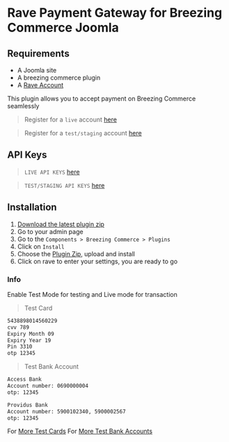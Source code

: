 # Rave Payment Gateway for Breezing Commerce Joomla

## Requirements
- A Joomla site
- A breezing commerce plugin
- A [Rave Account](https://rave.flutterwave.com)

This plugin allows you to accept payment on Breezing Commerce seamlessly

> Register for a `live` account [here](https://rave.flutterwave.com)

> Register for a `test/staging` account [here](https://raveappv2.herokuapp.com/)

## API Keys
> `LIVE API KEYS` [here](https://rave.flutterwave.com/dashboard/settings/apis)

> `TEST/STAGING API KEYS` [here](https://raveappv2.herokuapp.comgi/dashboard/settings/apis)

## Installation

1. [Download the latest plugin zip](https://github.com/kingflamez/Rave-Payment-For-Joomla-Breezing-Commerce/releases/latest)
2. Go to your admin page
3. Go to the `Components > Breezing Commerce > Plugins`
4. Click on `Install`
5. Choose the [Plugin Zip](https://github.com/kingflamez/Rave-Payment-For-Joomla-Breezing-Commerce/releases/latest), upload and install
6. Click on rave to enter your settings, you are ready to go


### Info
Enable Test Mode for testing and Live mode for transaction

>Test Card

```bash
5438898014560229
cvv 789
Expiry Month 09
Expiry Year 19
Pin 3310
otp 12345
```

>Test Bank Account

```bash
Access Bank
Account number: 0690000004
otp: 12345
```

```bash
Providus Bank
Account number: 5900102340, 5900002567
otp: 12345
```

For [More Test Cards](https://flutterwavedevelopers.readme.io/docs/test-cards)
For [More Test Bank Accounts](https://flutterwavedevelopers.readme.io/docs/test-bank-accounts)